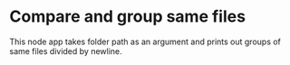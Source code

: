 Compare and group same files
============================

This node app takes folder path as an argument and prints out groups of same files divided by newline.